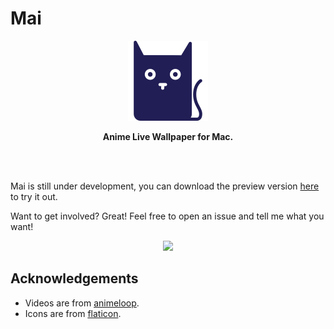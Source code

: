 # Mai

<div align="center">
	<img src="icon.png" width="128" height="128">
	<p>
		<b>Anime Live Wallpaper for Mac.</b>
	</p>
	<br>
	<br>
</div>

Mai is still under development, you can download the preview version [here](https://github.com/jianstm/Mai/releases) to try it out. 

Want to get involved? Great! Feel free to open an issue and tell me what you want!

<p align="center">
<img src="demo.gif" width="700">
</p>

## Acknowledgements

- Videos are from [animeloop](https://animeloop.org).
- Icons are from [flaticon](https://flaticon.com).

